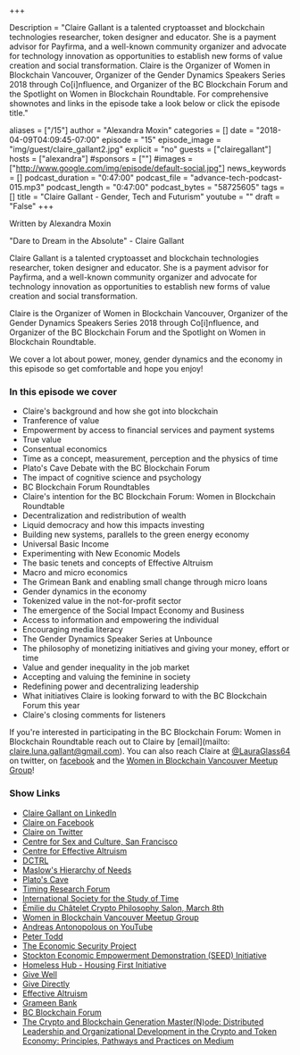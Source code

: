 +++

Description = "Claire Gallant is a talented cryptoasset and blockchain technologies researcher, token designer and educator. She is a payment advisor for Payfirma, and a well-known community organizer and advocate for technology innovation as opportunities to establish new forms of value creation and social transformation. Claire is the Organizer of Women in Blockchain Vancouver, Organizer of the Gender Dynamics Speakers Series 2018 through Co[i]nfluence, and Organizer of the BC Blockchain Forum and the Spotlight on Women in Blockchain Roundtable. For comprehensive shownotes and links in the episode take a look below or click the episode title."

aliases = ["/15"]
author = "Alexandra Moxin"
categories = []
date = "2018-04-09T04:09:45-07:00"
episode = "15"
episode_image = "img/guest/claire_gallant2.jpg"
explicit = "no"
guests = ["clairegallant"]
hosts = ["alexandra"]
#sponsors = [""]
#images = ["http://www.google.com/img/episode/default-social.jpg"]
news_keywords = []
podcast_duration = "0:47:00"
podcast_file = "advance-tech-podcast-015.mp3"
podcast_length = "0:47:00"
podcast_bytes = "58725605"
tags = []
title = "Claire Gallant - Gender, Tech and Futurism"
youtube = ""
draft = "False"
+++

Written by Alexandra Moxin

"Dare to Dream in the Absolute" - Claire Gallant

Claire Gallant is a talented cryptoasset and blockchain technologies researcher, token designer and educator. She is a payment advisor for Payfirma, and a well-known community organizer and advocate for technology innovation as opportunities to establish new forms of value creation and social transformation.

Claire is the Organizer of Women in Blockchain Vancouver, Organizer of the Gender Dynamics Speakers Series 2018 through Co[i]nfluence, and Organizer of the BC Blockchain Forum and the Spotlight on Women in Blockchain Roundtable.

We cover a lot about power, money, gender dynamics and the economy in this episode so get comfortable and hope you enjoy!


### In this episode we cover
* Claire's background and how she got into blockchain
* Tranference of value
* Empowerment by access to financial services and payment systems
* True value
* Consentual economics
* Time as a concept, measurement, perception and the physics of time
* Plato's Cave Debate with the BC Blockchain Forum
* The impact of cognitive science and psychology
* BC Blockchain Forum Roundtables
* Claire's intention for the BC Blockchain Forum: Women in Blockchain Roundtable
* Decentralization and redistribution of wealth
* Liquid democracy and how this impacts investing
* Building new systems, parallels to the green energy economy
* Universal Basic Income
* Experimenting with New Economic Models
* The basic tenets and concepts of Effective Altruism
* Macro and micro economics
* The Grimean Bank and enabling small change through micro loans
* Gender dynamics in the economy
* Tokenized value in the not-for-profit sector
* The emergence of the Social Impact Economy and Business
* Access to information and empowering the individual
* Encouraging media literacy
* The Gender Dynamics Speaker Series at Unbounce
* The philosophy of monetizing initiatives and giving your money, effort or time
* Value and gender inequality in the job market
* Accepting and valuing the feminine in society
* Redefining power and decentralizing leadership
* What initiatives Claire is looking forward to with the BC Blockchain Forum this year
* Claire's closing comments for listeners

If you're interested in participating in the BC Blockchain Forum: Women in Blockchain Roundtable reach out to Claire by [email](mailto: claire.luna.gallant@gmail.com). You can also reach Claire at [@LauraGlass64](https://twitter.com/LauraGlass64) on twitter, on [facebook](https://www.facebook.com/claire.gallant2) and the [Women in Blockchain Vancouver Meetup Group](https://www.meetup.com/Women-in-Blockchain-Vancouver/)!


### Show Links

* [Claire Gallant on LinkedIn](https://www.linkedin.com/in/claire-gallant-4494b683)
* [Claire on Facebook](https://www.facebook.com/claire.gallant2)
* [Claire on Twitter](https://twitter.com/LauraGlass64)
* [Centre for Sex and Culture, San Francisco](http://www.sexandculture.org/)
* [Centre for Effective Altruism](https://www.centreforeffectivealtruism.org/)
* [DCTRL](https://www.meetup.com/dctrlvan/)
* [Maslow's Hierarchy of Needs](https://en.wikipedia.org/wiki/Maslow%27s_hierarchy_of_needs)
* [Plato's Cave](https://en.wikipedia.org/wiki/Allegory_of_the_Cave)
* [Timing Research Forum](http://timingforum.org/)
* [International Society for the Study of Time](http://www.studyoftime.org/)
* [Émilie du Châtelet Crypto Philosophy Salon, March 8th](https://www.picatic.com/event15130591965425)
* [Women in Blockchain Vancouver Meetup Group](https://www.meetup.com/Women-in-Blockchain-Vancouver/)
* [Andreas Antonopolous on YouTube](https://www.youtube.com/aantonop)
* [Peter Todd](https://petertodd.org/)
* [The Economic Security Project](https://economicsecurityproject.org/)
* [Stockton Economic Empowerment Demonstration (SEED) Initiative](https://www.stocktondemonstration.org/)
* [Homeless Hub - Housing First Initiative](http://homelesshub.ca/solutions/housing-accommodation-and-supports/housing-first)
* [Give Well](https://www.givewell.org/)
* [Give Directly](https://www.givedirectly.org/)
* [Effective Altruism](https://www.effectivealtruism.org/)
* [Grameen Bank](https://en.wikipedia.org/wiki/Grameen_Bank)
* [BC Blockchain Forum](https://www.meetup.com/BCBlockchainForum/)
* [The Crypto and Blockchain Generation Master(N)ode: Distributed Leadership and Organizational Development in the Crypto and Token Economy: Principles, Pathways and Practices on Medium](https://medium.com/distributed-economy)











